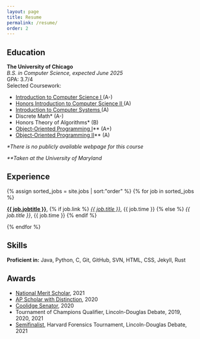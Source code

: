 ```yaml
---
layout: page
title: Resume
permalink: /resume/
order: 2
---
```

<h2>Education</h2>
<b>The University of Chicago</b>
<br>
<i>B.S. in Computer Science, expected June 2025</i>
<br>
GPA: 3.7/4
<br>
Selected Coursework: 
<ul>
	<li> <a href="https://people.cs.uchicago.edu/~timng/151/a21/"> Introduction to Computer Science I </a> (A-)</li>
	<li> <a href="http://collegecatalog.uchicago.edu/thecollege/computerscience/#courseinventory"> Honors Introduction to Computer Science II </a> (A)</li>
	<li> <a href="https://sites.google.com/site/cs154uchicago/main/logisticsfaqs"> Introduction to Computer Systems </a> (A)</li>
	<li> Discrete Math* (A-)</li>
	<li> Honors Theory of Algorithms* (B)</li>
	<li> <a href="https://www.cs.umd.edu/class/fall2020/cmsc131-010X-030X/"> Object-Oriented Programming I</a>** (A+)</li>
	<li> <a href="https://www.cs.umd.edu/class/spring2021/cmsc132-01XX/"> Object-Oriented Programming II</a>** (A)</li>
	
</ul>
<i>*There is no publicly available webpage for this course</i>

<i>**Taken at the University of Maryland</i>

<h2>Experience</h2>
{% assign sorted_jobs = site.jobs | sort:"order" %}
{% for job in sorted_jobs %}
  <p><a href="{{ job.url }}"><b>{{ job.jobtitle }}</b></a>,
  {% if job.link %}
  	<a href="{{ job.link }}"><i>{{ job.title }}</i></a>, {{ job.time }}
  {% else %}
  <i>{{ job.title }}</i>, {{ job.time }}
  {% endif %}
  </p>
{% endfor %}
<h2>Skills</h2>
<b>Proficient in:</b> Java, Python, C, Git, GitHub, SVN, HTML, CSS, Jekyll, Rust
<h2>Awards</h2>
<ul>
	<li><a href="https://www.nationalmerit.org/s/1758/interior.aspx?sid=1758&gid=2&pgid=424">National Merit Scholar</a>, 2021</li>
	<li><a href="https://apstudents.collegeboard.org/awards-recognitions/ap-scholar-award">AP Scholar with Distinction</a>, 2020</li>
	<li><a href="https://coolidgescholars.org/senators/">Coolidge Senator</a>, 2020</li>
	<li>Tournament of Champions Qualifier, Lincoln-Douglas Debate, 2019, 2020, 2021</li>
	<li> <a href="https://www.tabroom.com/index/tourn/postings/entry_record.mhtml?tourn_id=16776&entry_id=3272280">Semifinalist</a>, Harvard Forensics Tournament, Lincoln-Douglas Debate, 2021</li>
</ul>
